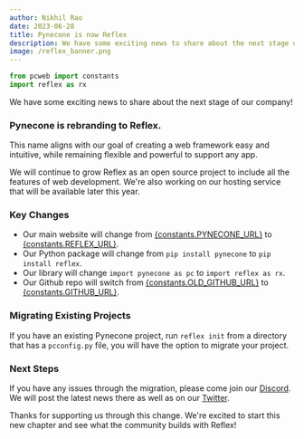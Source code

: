 ```yaml
---
author: Nikhil Rao
date: 2023-06-28
title: Pynecone is now Reflex
description: We have some exciting news to share about the next stage of our company!
image: /reflex_banner.png
---
```


```python exec
from pcweb import constants
import reflex as rx
```

We have some exciting news to share about the next stage of our company!

### Pynecone is rebranding to Reflex.

This name aligns with our goal of creating a web framework easy and intuitive, while remaining flexible and powerful to support any app.

We will continue to grow Reflex as an open source project to include all the features of web development. We're also working on our hosting service that will be available later this year.

### Key Changes

* Our main website will change from [{constants.PYNECONE_URL}]({constants.PYNECONE_URL}) to [{constants.REFLEX_URL}]({constants.REFLEX_URL}).
* Our Python package will change from `pip install pynecone` to `pip install reflex`.
* Our library will change `import pynecone as pc` to `import reflex as rx`.
* Our Github repo will switch from [{constants.OLD_GITHUB_URL}]({constants.OLD_GITHUB_URL}) to [{constants.GITHUB_URL}]({constants.GITHUB_URL}).

### Migrating Existing Projects

If you have an existing Pynecone project, run `reflex init` from a directory that has a `pcconfig.py` file, you will have the option to migrate your project.

### Next Steps

If you have any issues through the migration, please come join our [Discord]({constants.DISCORD_URL}).
We will post the latest news there as well as on our [Twitter]({constants.TWITTER_URL}).

Thanks for supporting us through this change. We're excited to start this new chapter and see what the community builds with Reflex!